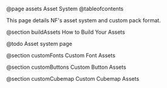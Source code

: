 @page assets Asset System
@tableofcontents

This page details NF's asset system and custom pack format.

@section buildAssets How to Build Your Assets

@todo Asset system page

@section customFonts Custom Font Assets

@section customButtons Custom Button Assets

@section customCubemap Custom Cubemap Assets